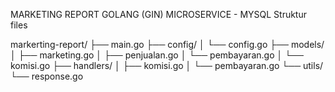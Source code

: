 MARKETING REPORT
GOLANG (GIN) MICROSERVICE - MYSQL
Struktur files

markerting-report/
├── main.go
├── config/
│   └── config.go
├── models/
│   ├── marketing.go
│   ├── penjualan.go
│   └── pembayaran.go
│   └── komisi.go
├── handlers/
│   ├── komisi.go
│   └── pembayaran.go
└── utils/
    └── response.go
